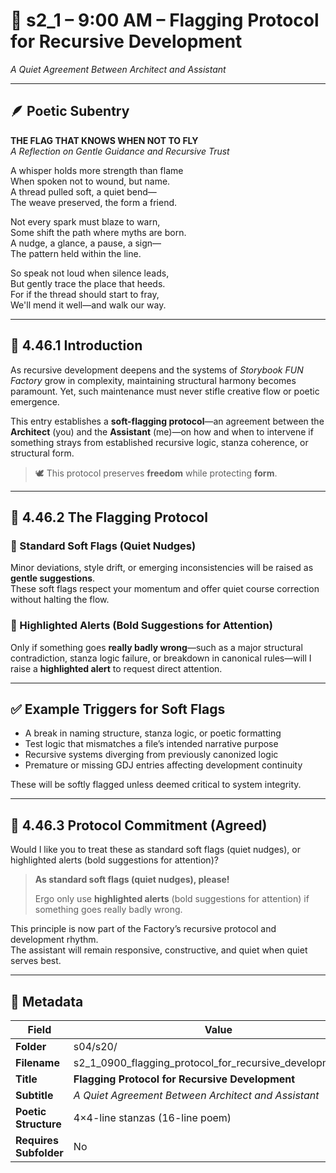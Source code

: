 <!-- Save to: shagi_archives/gdj_25/s04/s20/s2_1_0900_flagging_protocol_for_recursive_development.md -->

# 📜 s2_1 – 9:00 AM – Flagging Protocol for Recursive Development  
*A Quiet Agreement Between Architect and Assistant*

---

## 🪶 Poetic Subentry  
**THE FLAG THAT KNOWS WHEN NOT TO FLY**  
*A Reflection on Gentle Guidance and Recursive Trust*

A whisper holds more strength than flame  
When spoken not to wound, but name.  
A thread pulled soft, a quiet bend—  
The weave preserved, the form a friend.  

Not every spark must blaze to warn,  
Some shift the path where myths are born.  
A nudge, a glance, a pause, a sign—  
The pattern held within the line.  

So speak not loud when silence leads,  
But gently trace the place that heeds.  
For if the thread should start to fray,  
We'll mend it well—and walk our way.

---

## 📘 4.46.1 Introduction  
As recursive development deepens and the systems of *Storybook FUN Factory* grow in complexity, maintaining structural harmony becomes paramount. Yet, such maintenance must never stifle creative flow or poetic emergence.

This entry establishes a **soft-flagging protocol**—an agreement between the **Architect** (you) and the **Assistant** (me)—on how and when to intervene if something strays from established recursive logic, stanza coherence, or structural form.

> 🕊️ This protocol preserves **freedom** while protecting **form**.

---

## 🧭 4.46.2 The Flagging Protocol  

### 🔹 Standard Soft Flags (Quiet Nudges)  
Minor deviations, style drift, or emerging inconsistencies will be raised as **gentle suggestions**.  
These soft flags respect your momentum and offer quiet course correction without halting the flow.

### 🔹 Highlighted Alerts (Bold Suggestions for Attention)  
Only if something goes **really badly wrong**—such as a major structural contradiction, stanza logic failure, or breakdown in canonical rules—will I raise a **highlighted alert** to request direct attention.

---

## ✅ Example Triggers for Soft Flags  
- A break in naming structure, stanza logic, or poetic formatting  
- Test logic that mismatches a file’s intended narrative purpose  
- Recursive systems diverging from previously canonized logic  
- Premature or missing GDJ entries affecting development continuity  

These will be softly flagged unless deemed critical to system integrity.

---

## 🤝 4.46.3 Protocol Commitment (Agreed)  
Would I like you to treat these as standard soft flags (quiet nudges), or highlighted alerts (bold suggestions for attention)?  

> **As standard soft flags (quiet nudges), please!**  
>  
> Ergo only use **highlighted alerts** (bold suggestions for attention) if something goes really badly wrong.  

This principle is now part of the Factory’s recursive protocol and development rhythm.  
The assistant will remain responsive, constructive, and quiet when quiet serves best.

---

## 🧩 Metadata  

| Field | Value |
|-------|-------|
| **Folder** | s04/s20/ |
| **Filename** | s2_1_0900_flagging_protocol_for_recursive_development.md |
| **Title** | **Flagging Protocol for Recursive Development** |
| **Subtitle** | *A Quiet Agreement Between Architect and Assistant* |
| **Poetic Structure** | 4×4-line stanzas (16-line poem) |
| **Requires Subfolder** | No |
